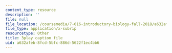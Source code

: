 ```yaml
---
content_type: resource
description: ''
file: null
file_location: /coursemedia/7-016-introductory-biology-fall-2018/a632afeb8fcd5bfc886d5622f1ec4bb6_CALYA11terw.vtt
file_type: application/x-subrip
resourcetype: Other
title: 3play caption file
uid: a632afeb-8fcd-5bfc-886d-5622f1ec4bb6
---
```

